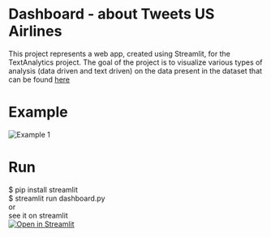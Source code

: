 # Dashboard - about Tweets US Airlines
This project represents a web app, created using Streamlit, for the TextAnalytics project.
The goal of the project is to visualize various types of analysis (data driven and text driven) on the data present in the dataset that can be found [here](https://data.world/crowdflower/airline-twitter-sentiment)

# Example
![Example 1](https://github.com/MatteoBiviano/tweets_analysis_dashboard/blob/main/examples/app_example_1.gif?raw=true)

# Run
$ pip install streamlit <br />
$ streamlit run dashboard.py <br />
or <br/>
see it on streamlit <br />
[![Open in Streamlit](https://static.streamlit.io/badges/streamlit_badge_black_white.svg)](https://share.streamlit.io/matteobiviano/tweets-analysis-dashboard/main/dashboard.py)
